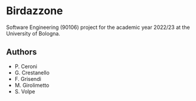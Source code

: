 # Birdazzone

Software Engineering (90106) project for the academic year 2022/23 at the
University of Bologna.

## Authors

- P. Ceroni
- G. Crestanello 
- F. Grisendi
- M. Girolimetto
- S. Volpe
